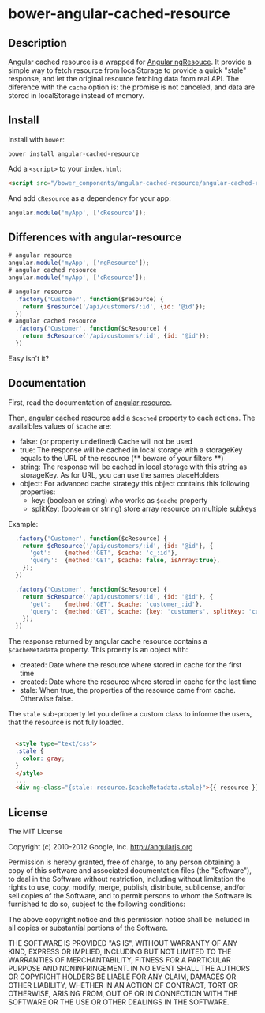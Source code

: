 # bower-angular-cached-resource

## Description

Angular cached resource is a wrapped for [Angular ngResouce](https://github.com/angular/angular.js/tree/master/src/ngResource).
It provide a simple way to fetch resource from localStorage to provide a quick "stale" response, and let the original resource fetching data from real API.
The diference with the `cache` option is: the promise is not canceled, and data are stored in localStorage instead of memory.

## Install

Install with `bower`:

```shell
bower install angular-cached-resource
```

Add a `<script>` to your `index.html`:

```html
<script src="/bower_components/angular-cached-resource/angular-cached-resource.js"></script>
```

And add `cResource` as a dependency for your app:

```javascript
angular.module('myApp', ['cResource']);
```

## Differences with angular-resource

```javascript
# angular resource
angular.module('myApp', ['ngResource']);
# angular cached resource
angular.module('myApp', ['cResource']);
```

```javascript
# angular resource
  .factory('Customer', function($resource) {
    return $resource('/api/customers/:id', {id: '@id'});
  })
# angular cached resource
  .factory('Customer', function($cResource) {
    return $cResource('/api/customers/:id', {id: '@id'});
  })
```

Easy isn't it?

## Documentation

First, read the documentation of [angular resource](http://docs.angularjs.org/api/ngResource).

Then, angular cached resource add a `$cached` property to each actions. The availalbles values of `$cache` are:
- false: (or property undefined) Cache will not be used
- true: The response will be cached in local storage with a storageKey equals to the URL of the resource (** beware of your filters **)
- string: The response will be cached in local storage with this string as storageKey. As for URL, you can use the sames placeHolders
- object: For advanced cache strategy this object contains this following properties:
   - key: (boolean or string) who works as `$cache` property
   - splitKey: (boolean or string) store array resource on multiple subkeys

Example:

```javascript
  .factory('Customer', function($cResource) {
    return $cResource('/api/customers/:id', {id: '@id'}, {
      'get':    {method:'GET', $cache: 'c_:id'},
      'query':  {method:'GET', $cache: false, isArray:true},
    });
  })

```

```javascript
  .factory('Customer', function($cResource) {
    return $cResource('/api/customers/:id', {id: '@id'}, {
      'get':    {method:'GET', $cache: 'customer_:id'},
      'query':  {method:'GET', $cache: {key: 'customers', splitKey: 'customer_:id'}, isArray:true},
    });
  })

```

The response returned by angular cache resource contains a `$cacheMetadata` property. This proerty is an object with:

- created: Date where the resource where stored in cache for the first time
- created: Date where the resource where stored in cache for the last time
- stale: When true, the properties of the resource came from cache. Otherwise false.

The `stale` sub-property let you define a custom class to informe the users, that the resource is not fuly loaded.

```html

  <style type="text/css">
  .stale {
    color: gray;
  }
  </style>
  ...
  <div ng-class="{stale: resource.$cacheMetadata.stale}">{{ resource }}</div>

```

## License

The MIT License

Copyright (c) 2010-2012 Google, Inc. http://angularjs.org

Permission is hereby granted, free of charge, to any person obtaining a copy
of this software and associated documentation files (the "Software"), to deal
in the Software without restriction, including without limitation the rights
to use, copy, modify, merge, publish, distribute, sublicense, and/or sell
copies of the Software, and to permit persons to whom the Software is
furnished to do so, subject to the following conditions:

The above copyright notice and this permission notice shall be included in
all copies or substantial portions of the Software.

THE SOFTWARE IS PROVIDED "AS IS", WITHOUT WARRANTY OF ANY KIND, EXPRESS OR
IMPLIED, INCLUDING BUT NOT LIMITED TO THE WARRANTIES OF MERCHANTABILITY,
FITNESS FOR A PARTICULAR PURPOSE AND NONINFRINGEMENT. IN NO EVENT SHALL THE
AUTHORS OR COPYRIGHT HOLDERS BE LIABLE FOR ANY CLAIM, DAMAGES OR OTHER
LIABILITY, WHETHER IN AN ACTION OF CONTRACT, TORT OR OTHERWISE, ARISING FROM,
OUT OF OR IN CONNECTION WITH THE SOFTWARE OR THE USE OR OTHER DEALINGS IN
THE SOFTWARE.
